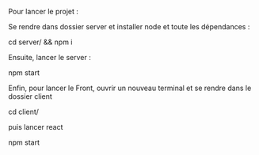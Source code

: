 Pour lancer le projet :

Se rendre dans dossier server et installer node et toute les dépendances :

cd server/ && npm i

Ensuite, lancer le server :

npm start

Enfin, pour lancer le Front, ouvrir un nouveau terminal et se rendre dans le dossier client

cd client/

puis lancer react

npm start

